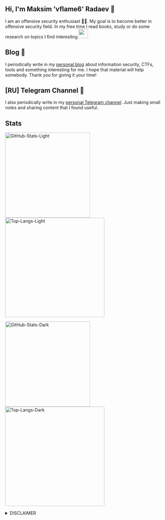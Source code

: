 ## Hi, I'm Maksim 'vflame6' Radaev 👋

I am an offensive security enthusiast 👨‍💻. My goal is to become better in offensive security field. In my free time I read books, study or do some research on topics I find interesitng <img src="https://media.giphy.com/media/WUlplcMpOCEmTGBtBW/giphy.gif" width="30">

## Blog 📄

I periodically write in my [personal blog](https://vflame6.github.io/) about information security, CTFs, tools and something interesting for me. I hope that material will help somebody. Thank you for giving it your time!

## [RU] Telegram Channel 📎

I also periodically write in my [personal Telegram channel](https://t.me/vflame6). Just making small notes and sharing content that I found useful.

## Stats

<a href="https://github.com/vflame6#gh-light-mode-only"><img src="https://github-readme-stats.vercel.app/api?username=vflame6&show_icons=true&hide_rank=true&theme=swift#gh-light-mode-only" width="274px" alt="GitHub-Stats-Light" /></a>
<a href="https://github.com/vflame6#gh-light-mode-only"><img src="https://github-readme-stats.vercel.app/api/top-langs?username=vflame6&layout=compact&theme=swift#gh-light-mode-only" width="320px" alt="Top-Langs-Light" /></a>

<a href="https://github.com/vflame6#gh-dark-mode-only"><img src="https://github-readme-stats.vercel.app/api?username=vflame6&show_icons=true&hide_rank=true&theme=dracula#gh-dark-mode-only" width="274px" alt="GitHub-Stats-Dark" /></a>
<a href="https://github.com/vflame6#gh-dark-mode-only"><img src="https://github-readme-stats.vercel.app/api/top-langs?username=vflame6&layout=compact&theme=dracula#gh-dark-mode-only" width="320px" alt="Top-Langs-Dark" /></a>

<details>
  <summary>DISCLAIMER</summary>

  > All the tools associated with this GitHub account are provided for educational and research purposes only. The owner of the account is not responsible for any illegal use of any of the related tooling.
</details>
